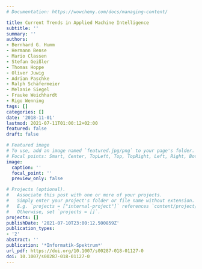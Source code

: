 ```yaml
---
# Documentation: https://wowchemy.com/docs/managing-content/

title: Current Trends in Applied Machine Intelligence
subtitle: ''
summary: ''
authors:
- Bernhard G. Humm
- Hermann Bense
- Mario Classen
- Stefan Geißler
- Thomas Hoppe
- Oliver Juwig
- Adrian Paschke
- Ralph Schäfermeier
- Melanie Siegel
- Frauke Weichhardt
- Rigo Wenning
tags: []
categories: []
date: '2018-11-01'
lastmod: 2021-07-11T01:00:12+02:00
featured: false
draft: false

# Featured image
# To use, add an image named `featured.jpg/png` to your page's folder.
# Focal points: Smart, Center, TopLeft, Top, TopRight, Left, Right, BottomLeft, Bottom, BottomRight.
image:
  caption: ''
  focal_point: ''
  preview_only: false

# Projects (optional).
#   Associate this post with one or more of your projects.
#   Simply enter your project's folder or file name without extension.
#   E.g. `projects = ["internal-project"]` references `content/project/deep-learning/index.md`.
#   Otherwise, set `projects = []`.
projects: []
publishDate: '2021-07-10T23:00:12.500859Z'
publication_types:
- '2'
abstract: ''
publication: '*Informatik-Spektrum*'
url_pdf: https://doi.org/10.1007/s00287-018-01127-0
doi: 10.1007/s00287-018-01127-0
---
```

